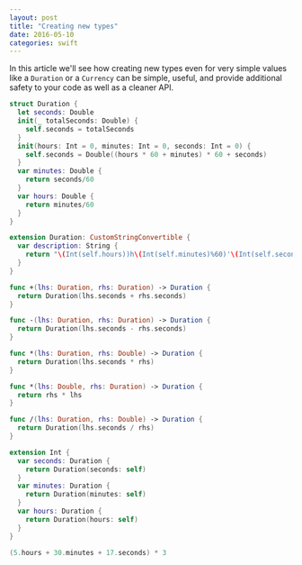 ```yaml
---
layout: post
title: "Creating new types"
date: 2016-05-10
categories: swift
---
```


In this article we'll see how creating new types even for very simple values like a `Duration` or a `Currency` can be simple, useful, and provide additional safety to your code as well as a cleaner API.


```swift
struct Duration {
  let seconds: Double
  init(_ totalSeconds: Double) {
    self.seconds = totalSeconds
  }
  init(hours: Int = 0, minutes: Int = 0, seconds: Int = 0) {
    self.seconds = Double((hours * 60 + minutes) * 60 + seconds)
  }
  var minutes: Double {
    return seconds/60
  }
  var hours: Double {
    return minutes/60
  }
}

extension Duration: CustomStringConvertible {
  var description: String {
    return "\(Int(self.hours))h\(Int(self.minutes)%60)'\(Int(self.seconds)%60)\""
  }
}

func +(lhs: Duration, rhs: Duration) -> Duration {
  return Duration(lhs.seconds + rhs.seconds)
}

func -(lhs: Duration, rhs: Duration) -> Duration {
  return Duration(lhs.seconds - rhs.seconds)
}

func *(lhs: Duration, rhs: Double) -> Duration {
  return Duration(lhs.seconds * rhs)
}

func *(lhs: Double, rhs: Duration) -> Duration {
  return rhs * lhs
}

func /(lhs: Duration, rhs: Double) -> Duration {
  return Duration(lhs.seconds / rhs)
}

extension Int {
  var seconds: Duration {
    return Duration(seconds: self)
  }
  var minutes: Duration {
    return Duration(minutes: self)
  }
  var hours: Duration {
    return Duration(hours: self)
  }
}

(5.hours + 30.minutes + 17.seconds) * 3
```
